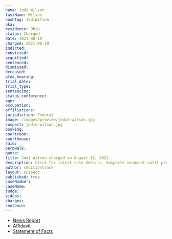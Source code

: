 ```yaml
---
name: Jodi Wilson
lastName: Wilson
hashtag: JodiWilson
aka:
residence: Ohio
status: Charged
date: 2021-08-19
charged: 2021-08-19
indicted:
convicted:
acquitted:
sentenced:
dismissed:
deceased:
plea_hearing:
trial_date:
trial_type:
sentencing:
status_conference:
age:
occupation:
affiliations:
jurisdiction: Federal
image: /images/preview/jodie-wilson.jpg
suspect: jodie-wilson.jpg
booking:
courtroom:
courthouse:
raid:
perpwalk:
quote:
title: Jodi Wilson charged on August 19, 2021
description: Click for latest case details. Suspects innocent until proven guilty.
author: seditiontrack
layout: suspect
published: true
caseNumber: 
caseName:
judge:
videos:
charges:
sentence:
---
```

- [News Report](https://www.13abc.com/2021/08/20/swanton-residents-charged-jan-6-riot-us-capitol/)
- [Affidavit](https://www.scribd.com/document/520951756/Wilson-Affidavit#from_embed)
- [Statement of Facts](https://www.justice.gov/usao-dc/case-multi-defendant/file/1428571/download)
